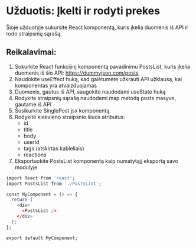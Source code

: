 # Užduotis: Įkelti ir rodyti prekes

Šioje užduotyje sukursite React komponentą, kuris įkelia duomenis iš API ir rodo straipsnių sąrašą.

## Reikalavimai:

1. Sukurkite React funkcijinį komponentą pavadinimu PostsList, kuris įkelia duomenis iš šio API: https://dummyjson.com/posts
2. Naudokite useEffect huką, kad galėtumėte užkrauti API užklausą, kai komponentas yra atvaizduojamas
3. Duomenis, gautus iš API, saugokite naudodami useState huką
4. Rodykite straipsnių sąrašą naudodami map metodą posts masyve, gautame iš API
5. Susikurkite SinglePost.jsx komponentą.
6. Rodykite kiekvieno straipsnio šiuos atributus:
   - id
   - title
   - body
   - userId
   - tags (atskirtas kableliais)
   - reactions
7. Eksportuokite PostsList komponentą kaip numatytąjį eksportą savo modulyje

```r
import React from 'react';
import PostsList from './PostsList';

const MyComponent = () => {
  return (
    <div>
      <PostsList />
    </div>
  );
};

export default MyComponent;

```
